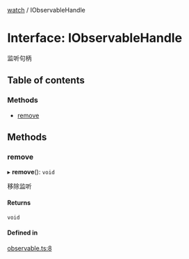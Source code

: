 [watch](../README.md) / IObservableHandle

# Interface: IObservableHandle

监听句柄

## Table of contents

### Methods

- [remove](IObservableHandle.md#remove)

## Methods

### remove

▸ **remove**(): `void`

移除监听

#### Returns

`void`

#### Defined in

[observable.ts:8](https://github.com/xizher/nhz-utils/blob/4645c67/src/watch/observable.ts#L8)
